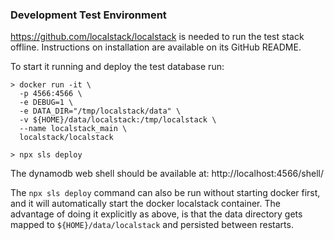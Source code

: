 ### Development Test Environment

https://github.com/localstack/localstack is needed to run the test stack
offline. Instructions on installation are available on its GitHub README.

To start it running and deploy the test database run:

    > docker run -it \
      -p 4566:4566 \
      -e DEBUG=1 \
      -e DATA_DIR="/tmp/localstack/data" \
      -v ${HOME}/data/localstack:/tmp/localstack \
      --name localstack_main \
      localstack/localstack

    > npx sls deploy

The dynamodb web shell should be available at: http://localhost:4566/shell/

The `npx sls deploy` command can also be run without starting docker first,
and it will automatically start the docker localstack container. The advantage
of doing it explicitly as above, is that the data directory gets mapped to
`${HOME}/data/localstack` and persisted between restarts.
